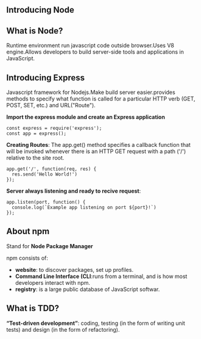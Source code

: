 ## Introducing Node
## What is Node?
Runtime environment run javascript code outside browser.Uses V8 engine.Allows developers to build server-side tools and applications in JavaScript.

## Introducing Express
Javascript framework for Nodejs.Make build server easier.provides methods to specify what function is called for a particular HTTP verb (GET, POST, SET, etc.) and URL("Route").

**Import the express module and create an Express application**
```
const express = require('express');
const app = express();
````
**Creating Routes**: The app.get() method specifies a callback function that will be invoked whenever there is an HTTP GET request with a path ('/') relative to the site root.
```
app.get('/', function(req, res) {
  res.send('Hello World!')
});
```
**Server always listening and ready to recive request**:
```
app.listen(port, function() {
  console.log(`Example app listening on port ${port}!`)
});
```
## About npm
Stand for **Node Package Manager** 

npm consists of:
- **website**: to discover packages, set up profiles. 
- **Command Line Interface (CLI**:runs from a terminal, and is how most developers interact with npm.
- **registry**: is a large public database of JavaScript softwar.
## What is TDD?
**“Test-driven development”**: coding, testing (in the form of writing unit tests) and design (in the form of refactoring).